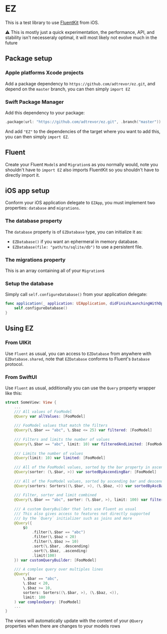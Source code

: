 # EZ

This is a test library to use [FluentKit](https://github.com/vapor/fluent-kit) from iOS.

⚠️ This is mostly just a quick experimentation, the performance, API, and stability isn't necesseraly optimal, it will most likely not evolve much in the future

## Package setup
### Apple platforms Xcode projects
Add a package dependency to `https://github.com/adtrevor/ez.git`, and depend on the `master` branch, you can then simply `import EZ`

### Swift Package Manager
Add this dependency to your package:
```swift
.package(url: "https://github.com/adtrevor/ez.git", .branch("master"))
```

And add `"EZ"` to the dependencies of the target where you want to add this, you can then simply `import EZ`.


## Fluent
Create your Fluent `Model`s and `Migration`s as you normally would, note you shouldn't have to `import EZ` also imports FluentKit so you shouldn't have to directly import it.

## iOS app setup
Conform your iOS application delegate to `EZApp`, you must implement two properties: `database` and `migrations`.

### The database property
The `database` property is of `EZDatabase` type, you can initialize it as:
- `EZDatabase()` if you want an ephermeral in memory database.
- `EZDatabase(file: "path/to/sqlite/db")` to use a persistent file.

### The migrations property
This is an array containing all of your `Migration`s 

### Setup the database
Simply call `self.configureDatabase()` from your application delegate:
```swift
func application(_ application: UIApplication, didFinishLaunchingWithOptions launchOptions: [UIApplication.LaunchOptionsKey: Any]?) -> Bool {
    self.configureDatabase()
}
```

## Using EZ
### From UIKit
Use `Fluent` as usual, you can access to `EZDatabase` from anywhere with `EZDatabase.shared`, note that `EZDatabase` conforms to Fluent's `Database` protocol.

### From SwiftUI
Use `Fluent` as usual, additionally you can use the `Query` property wrapper like this:
```swift
struct SomeView: View {
    ...
    /// All values of FooModel
    @Query var allValues: [FooModel]
    
    /// FooModel values that match the filters
    @Query(\.$bar == "abc", \.$baz <= 25) var filtered: [FooModel]
    
    /// Filters and limits the number of values
    @Query(\.$bar == "abc", limit: 10) var filteredAndLimited: [FooModel]
    
    /// Limits the number of values
    @Query(limit: 10) var limited: [FooModel]
    
    /// All of the FooModel values, sorted by the bar property in ascending order
    @Query(sorter: (\.$bar, >)) var sortedByAscendingBar: [FooModel]
    
    /// All of the FooModel values, sorted by ascending bar and descending baz
    @Query(sorters: Sorters((\.$bar, >), (\.$baz, <)) var sortedByAscBarDescBaz: [FooModel]
    
    /// Filter, sorter and limit combined
    @Query(\.$bar == "abc", sorter: (\.$bar, >), limit: 100) var filterSortLimit: [FooModel]
    
    /// A custom QueryBuilder that lets use Fluent as usual
    /// This also gives access to features not directly supported
    /// by the `Query` initializer such as joins and more
    @Query({
        $0
            .filter(\.$bar == "abc")
            .filter(\.$baz < 20)
            .filter(\.$baz >= 10)
            .sort(\.$bar, .descending)
            .sort(\.$baz, .ascending)
            .limit(100)
    }) var customQueryBuilder: [FooModel]
    
    /// A complex query over multiples lines
    @Query(
        \.$bar == "abc",
        \.$baz < 20,
        \.$baz >= 10,
        sorters: Sorters((\.$bar, >), (\.$baz, <)),
        limit: 100
    ) var complexQuery: [FooModel]
    ...
}
```

The views will automatically update with the content of your `@Query` properties when there are changes to your models rows
